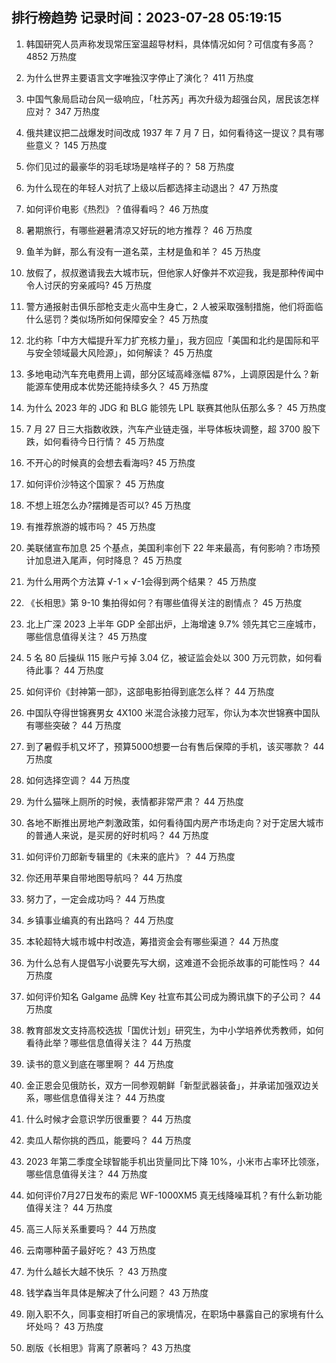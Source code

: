 
## 排行榜趋势 记录时间：2023-07-28 05:19:15
  
  1. 韩国研究人员声称发现常压室温超导材料，具体情况如何？可信度有多高？ 4852 万热度
    
  2. 为什么世界主要语言文字唯独汉字停止了演化？ 411 万热度
    
  3. 中国气象局启动台风一级响应，「杜苏芮」再次升级为超强台风，居民该怎样应对？ 347 万热度
    
  4. 俄共建议把二战爆发时间改成 1937 年 7 月 7 日，如何看待这一提议？具有哪些意义？ 145 万热度
    
  5. 你们见过的最豪华的羽毛球场是啥样子的？ 58 万热度
    
  6. 为什么现在的年轻人对抗了上级以后都选择主动退出？ 47 万热度
    
  7. 如何评价电影《热烈》？值得看吗？ 46 万热度
    
  8. 暑期旅行，有哪些避暑清凉又好玩的地方推荐？ 46 万热度
    
  9. 鱼羊为鲜，那么有没有一道名菜，主材是鱼和羊？ 45 万热度
    
  10. 放假了，叔叔邀请我去大城市玩，但他家人好像并不欢迎我，我是那种传闻中令人讨厌的穷亲戚吗? 45 万热度
    
  11. 警方通报射击俱乐部枪支走火高中生身亡，2 人被采取强制措施，他们将面临什么惩罚？类似场所如何保障安全？ 45 万热度
    
  12. 北约称「中方大幅提升军力扩充核力量」，我方回应「美国和北约是国际和平与安全领域最大风险源」，如何解读？ 45 万热度
    
  13. 多地电动汽车充电费用上调，部分区域高峰涨幅 87%，上调原因是什么？新能源车使用成本优势还能持续多久？ 45 万热度
    
  14. 为什么 2023 年的 JDG 和 BLG 能领先 LPL 联赛其他队伍那么多？ 45 万热度
    
  15. 7 月 27 日三大指数收跌，汽车产业链走强，半导体板块调整，超 3700 股下跌，如何看待今日行情？ 45 万热度
    
  16. 不开心的时候真的会想去看海吗? 45 万热度
    
  17. 如何评价沙特这个国家？ 45 万热度
    
  18. 不想上班怎么办?摆摊是否可以? 45 万热度
    
  19. 有推荐旅游的城市吗？ 45 万热度
    
  20. 美联储宣布加息 25 个基点，美国利率创下 22 年来最高，有何影响？市场预计加息进入尾声，何时降息？ 45 万热度
    
  21. 为什么用两个方法算 √-1 × √-1会得到两个结果？ 45 万热度
    
  22. 《长相思》第 9-10 集拍得如何？有哪些值得关注的剧情点？ 45 万热度
    
  23. 北上广深 2023 上半年 GDP 全部出炉，上海增速 9.7% 领先其它三座城市，哪些信息值得关注？ 45 万热度
    
  24. 5 名 80 后操纵 115 账户亏掉 3.04 亿，被证监会处以 300 万元罚款，如何看待此事？ 44 万热度
    
  25. 如何评价《封神第一部》，这部电影拍得到底怎么样？ 44 万热度
    
  26. 中国队夺得世锦赛男女 4X100 米混合泳接力冠军，你认为本次世锦赛中国队有哪些突破？ 44 万热度
    
  27. 到了暑假手机又坏了，预算5000想要一台有售后保障的手机，该买哪款？ 44 万热度
    
  28. 如何选择空调？ 44 万热度
    
  29. 为什么猫咪上厕所的时候，表情都非常严肃？ 44 万热度
    
  30. 各地不断推出房地产刺激政策，如何看待国内房产市场走向？对于定居大城市的普通人来说，是买房的好时机吗？ 44 万热度
    
  31. 如何评价刀郎新专辑里的《未来的底片》？ 44 万热度
    
  32. 你还用苹果自带地图导航吗？ 44 万热度
    
  33. 努力了，一定会成功吗？ 44 万热度
    
  34. 乡镇事业编真的有出路吗？ 44 万热度
    
  35. 本轮超特大城市城中村改造，筹措资金会有哪些渠道？ 44 万热度
    
  36. 为什么总有人提倡写小说要先写大纲，这难道不会扼杀故事的可能性吗？ 44 万热度
    
  37. 如何评价知名 Galgame 品牌 Key 社宣布其公司成为腾讯旗下的子公司？ 44 万热度
    
  38. 教育部发文支持高校选拔「国优计划」研究生，为中小学培养优秀教师，如何看待此举？哪些信息值得关注？ 44 万热度
    
  39. 读书的意义到底在哪里啊？ 44 万热度
    
  40. 金正恩会见俄防长，双方一同参观朝鲜「新型武器装备」，并承诺加强双边关系，哪些信息值得关注？ 44 万热度
    
  41. 什么时候才会意识学历很重要？ 44 万热度
    
  42. 卖瓜人帮你挑的西瓜，能要吗？ 44 万热度
    
  43. 2023 年第二季度全球智能手机出货量同比下降 10%，小米市占率环比领涨，哪些信息值得关注？ 44 万热度
    
  44. 如何评价7月27日发布的索尼 WF-1000XM5 真无线降噪耳机？有什么新功能值得关注？ 44 万热度
    
  45. 高三人际关系重要吗？ 44 万热度
    
  46. 云南哪种菌子最好吃？ 43 万热度
    
  47. 为什么越长大越不快乐 ？ 43 万热度
    
  48. 钱学森当年具体是解决了什么问题？ 43 万热度
    
  49. 刚入职不久，同事变相打听自己的家境情况，在职场中暴露自己的家境有什么坏处吗？ 43 万热度
    
  50. 剧版《长相思》背离了原著吗？ 43 万热度
    